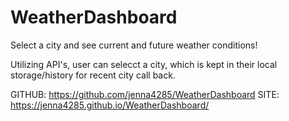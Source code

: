 # WeatherDashboard

Select a city and see current and future weather conditions!

Utilizing API's, user can selecct a city, which is kept in their local storage/history for recent city call back. 

GITHUB: https://github.com/jenna4285/WeatherDashboard
SITE: https://jenna4285.github.io/WeatherDashboard/ 